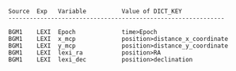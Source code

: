 
    Source  Exp   Variable          Value of DICT_KEY
    -------------------------------------------------------------

    BGM1    LEXI  Epoch             time>Epoch
    BGM1    LEXI  x_mcp             position>distance_x_coordinate
    BGM1    LEXI  y_mcp             position>distance_y_coordinate
    BGM1    LEXI  lexi_ra           position>RA
    BGM1    LEXI  lexi_dec          position>declination